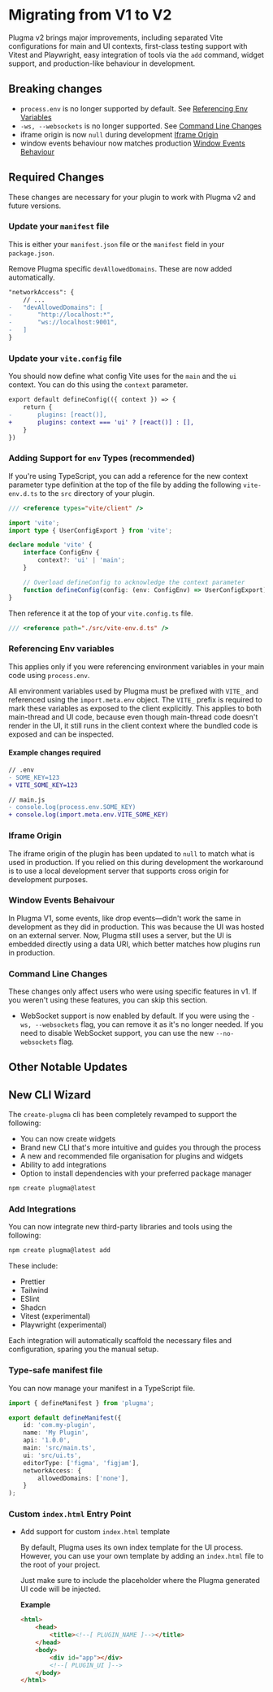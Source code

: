 # Migrating from V1 to V2

Plugma v2 brings major improvements, including separated Vite configurations for main and UI contexts, first-class testing support with Vitest and Playwright, easy integration of tools via the `add` command, widget support, and production-like behaviour in development.

## Breaking changes

- `process.env` is no longer supported by default. See [Referencing Env Variables](#referencing-env-variables)
- `-ws, --websockets` is no longer supported. See [Command Line Changes](#command-line-changes)
- iframe origin is now `null` during development [Iframe Origin](#iframe-origin)
- window events behaviour now matches production [Window Events Behaviour](#window-events-behaivour)

## Required Changes

These changes are necessary for your plugin to work with Plugma v2 and future versions.

### Update your `manifest` file

This is either your `manifest.json` file or the `manifest` field in your `package.json`.

Remove Plugma specific `devAllowedDomains`. These are now added automatically.

```diff
"networkAccess": {
    // ...
-   "devAllowedDomains": [
-       "http://localhost:*",
-       "ws://localhost:9001",
-   ]
}
```

### Update your `vite.config` file

You should now define what config Vite uses for the `main` and the `ui` context. You can do this using the `context` parameter.

```diff
export default defineConfig(({ context }) => {
	return {
-       plugins: [react()],
+		plugins: context === 'ui' ? [react()] : [],
	}
})
```

<!--
Alternatively you can create seperate files for the `main` and `ui` context, named respectively:

- `vite.config.main.ts`
- `vite.config.ui.ts`
-->

### Adding Support for `env` Types (recommended)

If you're using TypeScript, you can add a reference for the new context parameter type definition at the top of the file by adding the following `vite-env.d.ts` to the `src` directory of your plugin.

```ts
/// <reference types="vite/client" />

import 'vite';
import type { UserConfigExport } from 'vite';

declare module 'vite' {
    interface ConfigEnv {
        context?: 'ui' | 'main';
    }

    // Overload defineConfig to acknowledge the context parameter
    function defineConfig(config: (env: ConfigEnv) => UserConfigExport): UserConfigExport;
}
```

Then reference it at the top of your `vite.config.ts` file.

```ts
/// <reference path="./src/vite-env.d.ts" />
```

### Referencing Env variables

This applies only if you were referencing environment variables in your main code using `process.env`.

All environment variables used by Plugma must be prefixed with `VITE_` and referenced using the `import.meta.env` object. The `VITE_` prefix is required to mark these variables as exposed to the client explicitly. This applies to both main-thread and UI code, because even though main-thread code doesn't render in the UI, it still runs in the client context where the bundled code is exposed and can be inspected.

#### Example changes required

```diff
// .env
- SOME_KEY=123
+ VITE_SOME_KEY=123
```

```diff
// main.js
- console.log(process.env.SOME_KEY)
+ console.log(import.meta.env.VITE_SOME_KEY)
```

### Iframe Origin

The iframe origin of the plugin has been updated to `null` to match what is used in production. If you relied on this during development the workaround is to use a local development server that supports cross origin for development purposes.

### Window Events Behaivour

In Plugma V1, some events, like drop events—didn't work the same in development as they did in production. This was because the UI was hosted on an external server. Now, Plugma still uses a server, but the UI is embedded directly using a data URI, which better matches how plugins run in production.

### Command Line Changes

These changes only affect users who were using specific features in v1. If you weren't using these features, you can skip this section.

- WebSocket support is now enabled by default. If you were using the `-ws, --websockets` flag, you can remove it as it's no longer needed. If you need to disable WebSocket support, you can use the new `--no-websockets` flag.
    
## Other Notable Updates

## New CLI Wizard

The `create-plugma` cli has been completely revamped to support the following:

- You can now create widgets
- Brand new CLI that's more intuitive and guides you through the process
- A new and recommended file organisation for plugins and widgets
- Ability to add integrations
- Option to install dependencies with your preferred package manager

```bash
npm create plugma@latest
```

### Add Integrations

You can now integrate new third-party libraries and tools using the following:

```bash
npm create plugma@latest add
```

These include:

- Prettier
- Tailwind
- ESlint
- Shadcn
- Vitest (experimental)
- Playwright (experimental)

Each integration will automatically scaffold the necessary files and configuration, sparing you the manual setup.

### Type-safe manifest file

You can now manage your manifest in a TypeScript file.

```ts
import { defineManifest } from 'plugma';

export default defineManifest({
    id: 'com.my-plugin',
    name: 'My Plugin',
    api: '1.0.0',
    main: 'src/main.ts',
    ui: 'src/ui.ts',
    editorType: ['figma', 'figjam'],
    networkAccess: {
        allowedDomains: ['none'],
    }
);
```

### Custom `index.html` Entry Point

- Add support for custom `index.html` template

    By default, Plugma uses its own index template for the UI process. However, you can use your own template by adding an `index.html` file to the root of your project.

    Just make sure to include the <!--[ PLUGIN_UI ]--> placeholder where the Plugma generated UI code will be injected.

    **Example**

    ```html
    <html>
        <head>
            <title><!--[ PLUGIN_NAME ]--></title>
        </head>
        <body>
            <div id="app"></div>
            <!--[ PLUGIN_UI ]-->
        </body>
    </html>
    ```
